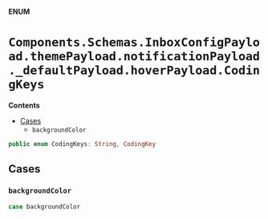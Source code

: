 **ENUM**

# `Components.Schemas.InboxConfigPayload.themePayload.notificationPayload._defaultPayload.hoverPayload.CodingKeys`

**Contents**

- [Cases](#cases)
  - `backgroundColor`

```swift
public enum CodingKeys: String, CodingKey
```

## Cases
### `backgroundColor`

```swift
case backgroundColor
```
